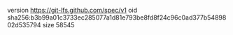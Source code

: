 version https://git-lfs.github.com/spec/v1
oid sha256:b3b99a01c3733ec285077a1d81e793be8fd8f24c96c0ad377b5489802d535794
size 58545
